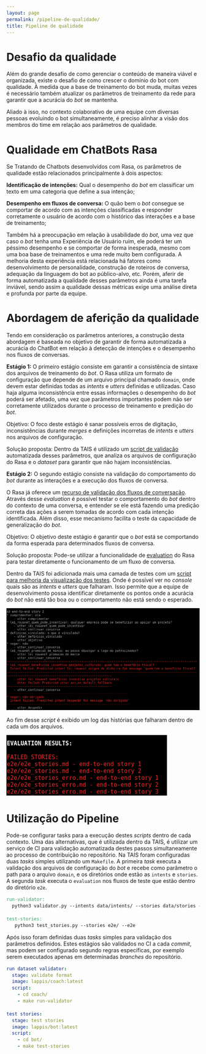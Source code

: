 ```yaml
---
layout: page
permalink: /pipeline-de-qualidade/
title: Pipeline de qualidade
---
```


# Desafio da qualidade

Além do grande desafio de como gerenciar o conteúdo de maneira viável e organizada, existe o desafio de como crescer o domínio do bot com qualidade. À medida que a base de treinamento do bot muda, muitas vezes é necessário também atualizar os parâmetros de treinamento da rede para garantir que a acurácia do *bot* se mantenha.

Aliado à isso, no contexto colaborativo de uma equipe com diversas pessoas evoluindo o bot simultaneamente, é preciso alinhar a visão dos membros do time em relação aos parâmetros de qualidade.

# Qualidade em ChatBots Rasa

Se Tratando de Chatbots desenvolvidos com Rasa, os parâmetros de qualidade estão relacionados principalmente à dois aspectos:

**Identificação de intenções:** Qual o desempenho do *bot* em classificar um texto em uma categoria que define a sua intenção;

**Desempenho em fluxos de conversa:** O quão bem o *bot* consegue se comportar de acordo com as intenções classificadas e responder corretamente o usuário de acordo com o histórico das interações e a base de treinamento;

Também há a preocupação em relação à usabilidade do *bot*, uma vez que caso o *bot* tenha uma Experiência de Usuário ruim, ele poderá ter um péssimo desempenho e se comportar de forma inesperada, mesmo com uma boa base de treinamentos e uma rede muito bem configurada. A melhoria desta experiência está relacionada há fatores como desenvolvimento de personalidade, construção de roteiros de conversa, adequação da linguagem do bot ao público-alvo, etc. Porém, aferir de forma automatizada a qualidade desses parâmetros ainda é uma tarefa inviável, sendo assim a qualidade dessas métricas exige uma análise direta e profunda por parte da equipe.

# Abordagem de aferição da qualidade

Tendo em consideração os parâmetros anteriores, a construção desta abordagem é baseada no objetivo de garantir de forma automatizada a acurácia do ChatBot em relação à detecção de intenções e o desempenho nos fluxos de conversas.

**Estágio 1:** O primeiro estágio consiste em garantir a consistência de sintaxe dos arquivos de treinamento do *bot*. O Rasa utiliza um formato de configuração que depende de um arquivo principal chamado `domain`, onde devem estar definidas todas as *intents* e *utters* definidas e utilizadas. Caso haja alguma inconsistência entre essas informações o desempenho do *bot* poderá ser afetado, uma vez que parâmetros importantes podem não ser corretamente utilizados durante o processo de treinamento e predição do *bot*.

Objetivo: O foco deste estágio é sanar possíveis erros de digitação, inconsistências durante *merges* e definições incorretas de *intents* e *utters* nos arquivos de configuração.

Solução proposta: Dentro da TAIS é utilizado um [script de validação](https://github.com/lappis-unb/tais/blob/master/coach/validator.py) automatizada desses parâmetros, que analiza os arquivos de configuração do Rasa e o *dataset* para garantir que não hajam inconsistências.

**Estágio 2:** O segundo estágio consiste na validação do comportamento do *bot* durante as interações e a execução dos fluxos de conversa.

O Rasa já oferece um [recurso de validação dos fluxos de conversação](https://rasa.com/docs/core/evaluation/). Através desse *evaluation* é possível testar o comportamento do *bot* dentro do contexto de uma conversa, e entender se ele está fazendo uma predição correta das ações a serem tomadas de acordo com cada intenção identificada. Além disso, esse mecanismo facilita o teste da capacidade de generalização do *bot*.

Objetivo: O objetivo deste estágio é garantir que o *bot* está se comportando da forma esperada para determinados fluxos de conversa.

Solução proposta: Pode-se utilizar a funcionalidade de [evaluation](https://rasa.com/docs/core/evaluation/) do Rasa para testar diretamente o funcionamento de um fluxo de conversa.

Dentro da TAIS foi adicionada mais uma camada de testes com um [script para melhoria da visualização dos testes](https://github.com/lappis-unb/tais/blob/master/bot/test_stories.py). Onde é possível ver no *console* quais são as *intents* e *utters* que falharam. Isso permite que a equipe de desenvolvimento possa identificar diretamente os pontos onde a acurácia do *bot* não está tão boa ou o comportamento não está sendo o esperado.

![](./assets/teste_quebrado.png)

Ao fim desse *script* é exibido um log das histórias que falharam dentro de cada um dos arquivos.

![](./assets/teste_resultado.png)

# Utilização do Pipeline

Pode-se configurar tasks para a execução destes *scripts* dentro de cada contexto.
Uma das alternativas, que é utilizada dentro da TAIS, é utilizar um serviço de CI para validação automatizada destes passos simultaneamente ao processo de contribuição no repositório.
Na TAIS foram configuradas duas *tasks* simples utilizando um `Makefile`. A primeira *task* executa a validação dos arquivos de configuração do *bot* e recebe como parâmetro o path para o arquivo `domain`, e os diretórios onde estão as `intents` e `stories`. A segunda *task* executa o `evaluation` nos fluxos de teste que estão dentro do diretório `e2e`.

```makefile
run-validator:
  python3 validator.py --intents data/intents/ --stories data/stories --domain domain.yml

test-stories:
   python3 test_stories.py --stories e2e/ --e2e
```

Após isso foram definidas duas *tasks* simples para validação dos parâmetros definidos. Estes estágios são validados no CI a cada *commit*, mas podem ser configurado segundo regras específicas, por exemplo serem executados apenas em determinadas *branches* do repositório.

```yml
run dataset validator:
  stage: validate format
  image: lappis/coach:latest
  script:
    - cd coach/
    - make run-validator

test stories:
  stage: test stories
  image: lappis/bot:latest
  script:
    - cd bot/
    - make test-stories
```

